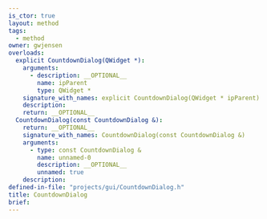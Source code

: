 ```yaml
---
is_ctor: true
layout: method
tags:
  - method
owner: gwjensen
overloads:
  explicit CountdownDialog(QWidget *):
    arguments:
      - description: __OPTIONAL__
        name: ipParent
        type: QWidget *
    signature_with_names: explicit CountdownDialog(QWidget * ipParent)
    description:
    return: __OPTIONAL__
  CountdownDialog(const CountdownDialog &):
    return: __OPTIONAL__
    signature_with_names: CountdownDialog(const CountdownDialog &)
    arguments:
      - type: const CountdownDialog &
        name: unnamed-0
        description: __OPTIONAL__
        unnamed: true
    description:
defined-in-file: "projects/gui/CountdownDialog.h"
title: CountdownDialog
brief:
---
```

